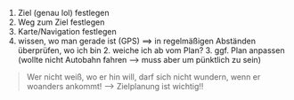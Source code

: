 1. Ziel (genau lol) festlegen
2. Weg zum Ziel festlegen
3. Karte/Navigation festlegen
4. wissen, wo man gerade ist (GPS)
	==> in regelmäßigen Abständen überprüfen, wo ich bin
	2. weiche ich ab vom Plan?
	3. ggf. Plan anpassen (wollte nicht Autobahn fahren --> muss aber um pünktlich zu sein)

> Wer nicht weiß, wo er hin will, darf sich nicht wundern, wenn er woanders ankommt!
> --> Zielplanung ist wichtig!!
